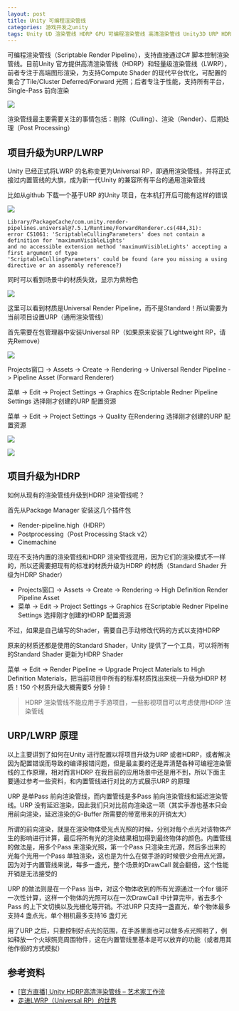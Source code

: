 ```yaml
---
layout: post
title: Unity 可编程渲染管线
categories: 游戏开发之unity
tags: Unity UD 渲染管线 HDRP GPU 可编程渲染管线 高清渲染管线 Unity3D URP HDRP Shader 剔除 渲染 后处理 DrawCall 内置管线 
---
```


可编程渲染管线（Scriptable Render Pipeline），支持直接通过C# 脚本控制渲染管线。目前Unity 官方提供高清渲染管线（HDRP）和轻量级渲染管线（LWRP），前者专注于高端图形渲染，为支持Compute Shader 的现代平台优化，可配置的集合了Tile/Cluster Deferred/Forward 光照；后者专注于性能，支持所有平台，Single-Pass 前向渲染

![](../media/image/2020-12-07/01.png)

渲染管线最主要需要关注的事情包括：剔除（Culling）、渲染（Render）、后期处理（Post Processing）

## 项目升级为URP/LWRP

Unity 已经正式将LWRP 的名称变更为Universal RP，即通用渲染管线，并将正式接过内置管线的大旗，成为新一代Unity 的兼容所有平台的通用渲染管线

比如从github 下载一个基于URP 的Unity 项目，在本机打开后可能有这样的错误

![](../media/image/2020-12-07/02.png)

```
Library/PackageCache/com.unity.render-pipelines.universal@7.5.1/Runtime/ForwardRenderer.cs(484,31): 
error CS1061: 'ScriptableCullingParameters' does not contain a definition for 'maximumVisibleLights' 
and no accessible extension method 'maximumVisibleLights' accepting a first argument of type 
'ScriptableCullingParameters' could be found (are you missing a using directive or an assembly reference?)
```

同时可以看到场景中的材质失效，显示为紫粉色

![](../media/image/2020-12-07/03.png)

这里可以看到材质是Universal Render Pipeline，而不是Standard！所以需要为当前项目设置URP（通用渲染管线）

首先需要在包管理器中安装Universal RP（如果原来安装了Lightweight RP，请先Remove）

![](../media/image/2020-12-07/04.png)

Projects窗口 -> Assets -> Create -> Rendering -> Universal Render Pipeline -> Pipeline Asset (Forward Renderer)

菜单 -> Edit -> Project Settings -> Graphics 在Scriptable Redner Pipeline Settings 选择刚才创建的URP 配置资源

菜单 -> Edit -> Project Settings -> Quality 在Rendering 选择刚才创建的URP 配置资源

![](../media/image/2020-12-07/05.png)

![](../media/image/2020-12-07/06.png)

## 项目升级为HDRP

如何从现有的渲染管线升级到HDRP 渲染管线呢？

首先从Package Manager 安装这几个插件包

* Render-pipeline.high（HDRP）
* Postprocessing（Post Processing Stack v2）
* Cinemachine

现在不支持内置的渲染管线和HDRP 渲染管线混用，因为它们的渲染模式不一样的，所以还需要把现有的标准的材质升级为HDRP 的材质（Standard Shader 升级为HDRP Shader）

* Projects窗口 -> Assets -> Create -> Rendering -> High Definition Render Pipeline Asset
* 菜单 -> Edit -> Project Settings -> Graphics 在Scriptable Redner Pipeline Settings 选择刚才创建的HDRP 配置资源

不过，如果是自己编写的Shader，需要自己手动修改代码的方式以支持HDRP

原来的材质还都是使用的Standard Shader，Unity 提供了一个工具，可以将所有的Standard Shader 更新为HDRP Shader

菜单 -> Edit -> Render Pipeline -> Upgrade Project Materials to High Definition Materials，把当前项目中所有的标准材质找出来统一升级为HDRP 材质！150 个材质升级大概需要5 分钟！

>HDRP 渲染管线不能应用于手游项目，一些影视项目可以考虑使用HDRP 渲染管线

## URP/LWRP 原理

以上主要讲到了如何在Unity 进行配置以将项目升级为URP 或者HDRP，或者解决因为配置错误而导致的编译报错问题，但是最主要的还是弄清楚各种可编程渲染管线的工作原理，相对而言HDRP 在我目前的应用场景中还是用不到，所以下面主要通过参考一些资料，和内置管线进行对比的方式展示URP 的原理

URP 是单Pass 前向渲染管线，而内置管线是多Pass 前向渲染管线和延迟渲染管线。URP 没有延迟渲染，因此我们只对比前向渲染这一项（其实手游也基本只会用前向渲染，延迟渲染的G-Buffer 所需要的带宽带来的开销太大）

所谓的前向渲染，就是在渲染物体受光点光照的时候，分别对每个点光对该物体产生的影响进行计算，最后将所有光的渲染结果相加得到最终物体的颜色。内置管线的做法是，用多个Pass 来渲染光照，第一个Pass 只渲染主光源，然后多出来的光每个光用一个Pass 单独渲染，这也是为什么在做手游的时候很少会用点光源，因为对于内置管线来说，每多一盏光，整个场景的DrawCall 就会翻倍，这个性能开销是无法接受的

URP 的做法则是在一个Pass 当中，对这个物体收到的所有光源通过一个for 循环一次性计算，这样一个物体的光照可以在一次DrawCall 中计算完毕，省去多个Pass 的上下文切换以及光栅化等开销。不过URP 只支持一盏直光，单个物体最多支持4 盏点光，单个相机最多支持16 盏灯光

用了URP 之后，只要控制好点光的范围，在手游里面也可以做多点光照明了，例如释放一个火球照亮周围物件，这在内置管线里基本是可以放弃的功能（或者用其他作假的方式模拟）

## 参考资料

* [[官方直播] Unity HDRP高清渲染管线 – 艺术家工作流](https://www.bilibili.com/video/BV1Bt41127ji)
* [走进LWRP（Universal RP）的世界](https://connect.unity.com/p/zou-jin-lwrp-universal-rp-de-shi-jie)